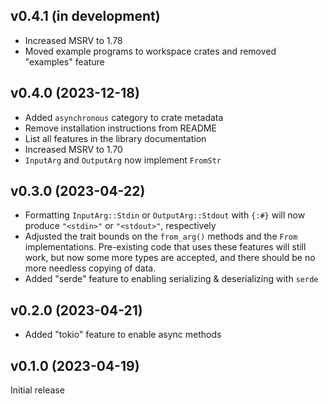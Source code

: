 v0.4.1 (in development)
-----------------------
- Increased MSRV to 1.78
- Moved example programs to workspace crates and removed "examples" feature

v0.4.0 (2023-12-18)
-------------------
- Added `asynchronous` category to crate metadata
- Remove installation instructions from README
- List all features in the library documentation
- Increased MSRV to 1.70
- `InputArg` and `OutputArg` now implement `FromStr`

v0.3.0 (2023-04-22)
-------------------
- Formatting `InputArg::Stdin` or `OutputArg::Stdout` with `{:#}` will now
  produce `"<stdin>"` or `"<stdout>"`, respectively
- Adjusted the trait bounds on the `from_arg()` methods and the `From`
  implementations.  Pre-existing code that uses these features will still work,
  but now some more types are accepted, and there should be no more needless
  copying of data.
- Added "serde" feature to enabling serializing & deserializing with `serde`

v0.2.0 (2023-04-21)
-------------------
- Added "tokio" feature to enable async methods

v0.1.0 (2023-04-19)
-------------------
Initial release
